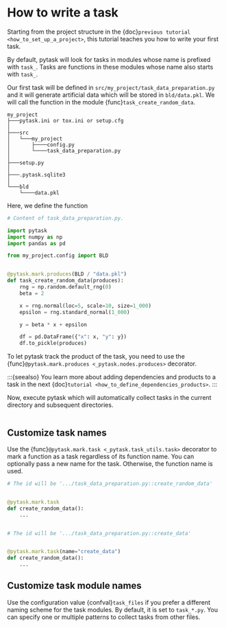 # How to write a task

Starting from the project structure in the
{doc}`previous tutorial <how_to_set_up_a_project>`, this tutorial teaches you how to
write your first task.

By default, pytask will look for tasks in modules whose name is prefixed with `task_`.
Tasks are functions in these modules whose name also starts with `task_`.

Our first task will be defined in `src/my_project/task_data_preparation.py` and it will
generate artificial data which will be stored in `bld/data.pkl`. We will call the
function in the module {func}`task_create_random_data`.

```
my_project
├───pytask.ini or tox.ini or setup.cfg
│
├───src
│   └───my_project
│       ├────config.py
│       └────task_data_preparation.py
│
├───setup.py
│
├───.pytask.sqlite3
│
└───bld
    └────data.pkl
```

Here, we define the function

```python
# Content of task_data_preparation.py.

import pytask
import numpy as np
import pandas as pd

from my_project.config import BLD


@pytask.mark.produces(BLD / "data.pkl")
def task_create_random_data(produces):
    rng = np.random.default_rng(0)
    beta = 2

    x = rng.normal(loc=5, scale=10, size=1_000)
    epsilon = rng.standard_normal(1_000)

    y = beta * x + epsilon

    df = pd.DataFrame({"x": x, "y": y})
    df.to_pickle(produces)
```

To let pytask track the product of the task, you need to use the
{func}`@pytask.mark.produces <_pytask.nodes.produces>` decorator.

:::{seealso}
You learn more about adding dependencies and products to a task in the next
{doc}`tutorial <how_to_define_dependencies_products>`.
:::

Now, execute pytask which will automatically collect tasks in the current directory and
subsequent directories.

```{image} /_static/images/how-to-write-a-task.png
```

## Customize task names

Use the {func}`@pytask.mark.task <_pytask.task_utils.task>` decorator to mark a function
as a task regardless of its function name. You can optionally pass a new name for the
task. Otherwise, the function name is used.

```python
# The id will be '.../task_data_preparation.py::create_random_data'


@pytask.mark.task
def create_random_data():
    ...


# The id will be '.../task_data_preparation.py::create_data'


@pytask.mark.task(name="create_data")
def create_random_data():
    ...
```

## Customize task module names

Use the configuration value {confval}`task_files` if you prefer a different naming
scheme for the task modules. By default, it is set to `task_*.py`. You can specify one
or multiple patterns to collect tasks from other files.

